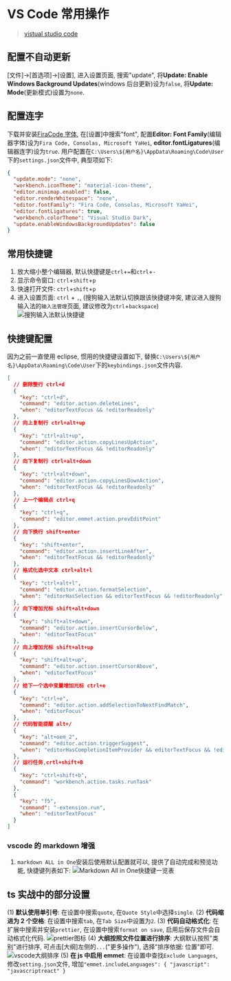 # VS Code 常用操作

> [vistual studio code](https://code.visualstudio.com/)

## 配置不自动更新

[文件]->[首选项]->[设置], 进入设置页面, 搜索"update", 将**Update: Enable Windows Background Updates**(windows 后台更新)设为`false`, 将**Update: Mode**(更新模式)设置为`none`.

## 配置连字

下载并安装[FiraCode 字体](https://github.com/tonsky/FiraCode/releases), 在[设置]中搜索"font", 配置**Editor: Font Family**(编辑器字体)设为`Fira Code, Consolas, Microsoft YaHei`, **editor.fontLigatures**(编辑器连字)设为`true`. 用户配置在`C:\Users\${用户名}\AppData\Roaming\Code\User`下的`settings.json`文件中, 典型项如下:

```json
{
  "update.mode": "none",
  "workbench.iconTheme": "material-icon-theme",
  "editor.minimap.enabled": false,
  "editor.renderWhitespace": "none",
  "editor.fontFamily": "Fira Code, Consolas, Microsoft YaHei",
  "editor.fontLigatures": true,
  "workbench.colorTheme": "Visual Studio Dark",
  "update.enableWindowsBackgroundUpdates": false
}
```

## 常用快捷键

1. 放大缩小整个编辑器, 默认快捷键是`ctrl`+`=`和`ctrl`+`-`
2. 显示命令窗口: `ctrl`+`shift`+`p`
3. 快速打开文件: `ctrl`+`shift`+`p`
4. 进入设置页面: `ctrl` + `,`, (搜狗输入法默认切换跟该快捷键冲突, 建议进入搜狗输入法的`输入法管理`页面, 建议修改为`ctrl`+`backspace`)
   ![搜狗输入法默认快捷键](https://s1.ax1x.com/2020/04/05/GBp4VP.png)

## 快捷键配置

因为之前一直使用 eclipse, 惯用的快捷键设置如下, 替换`C:\Users\${用户名}\AppData\Roaming\Code\User`下的`keybindings.json`文件内容.

```json
[
  // 删除整行 ctrl+d
  {
    "key": "ctrl+d",
    "command": "editor.action.deleteLines",
    "when": "editorTextFocus && !editorReadonly"
  },
  // 向上复制行 ctrl+alt+up
  {
    "key": "ctrl+alt+up",
    "command": "editor.action.copyLinesUpAction",
    "when": "editorTextFocus && !editorReadonly"
  },
  // 向下复制行 ctrl+alt+down
  {
    "key": "ctrl+alt+down",
    "command": "editor.action.copyLinesDownAction",
    "when": "editorTextFocus && !editorReadonly"
  },
  // 上一个编辑点 ctrl+q
  {
    "key": "ctrl+q",
    "command": "editor.emmet.action.prevEditPoint"
  },
  // 向下换行 shift+enter
  {
    "key": "shift+enter",
    "command": "editor.action.insertLineAfter",
    "when": "editorTextFocus && !editorReadonly"
  },
  // 格式化选中文本 ctrl+alt+l
  {
    "key": "ctrl+alt+l",
    "command": "editor.action.formatSelection",
    "when": "editorHasSelection && editorTextFocus && !editorReadonly"
  },
  // 向下增加光标 shift+alt+down
  {
    "key": "shift+alt+down",
    "command": "editor.action.insertCursorBelow",
    "when": "editorTextFocus"
  },
  // 向上增加光标 shift+alt+up
  {
    "key": "shift+alt+up",
    "command": "editor.action.insertCursorAbove",
    "when": "editorTextFocus"
  },
  // 给下一个选中变量增加光标 ctrl+e
  {
    "key": "ctrl+e",
    "command": "editor.action.addSelectionToNextFindMatch",
    "when": "editorFocus"
  },
  // 代码智能提醒 alt+/
  {
    "key": "alt+oem_2",
    "command": "editor.action.triggerSuggest",
    "when": "editorHasCompletionItemProvider && editorTextFocus && !editorReadonly"
  },
  // 运行任务,crtl+shift+B
  {
    "key": "ctrl+shift+b",
    "command": "workbench.action.tasks.runTask"
  },
  {
    "key": "f5",
    "command": "-extension.run",
    "when": "editorTextFocus"
  }
]
```

### vscode 的 markdown 增强

1. `markdown ALL in One`安装后使用默认配置就可以, 提供了自动完成和预览功能, 快捷键列表如下:
   ![Markdown All in One快捷键一览表](http://s1.ax1x.com/2020/03/26/8xX4KJ.jpg)

## ts 实战中的部分设置

(1) **默认使用单引号**: 在设置中搜索`quote`, 在`Quote Style`中选择`single`.
(2) **代码缩进为 2 个空格**: 在设置中搜索`tab`, 在`Tab Size`中设置为`2`.
(3) **代码自动格式化**: 在扩展中搜索并安装`prettier`, 在设置中搜索`format on save`, 启用后保存文件会自动格式化代码.
![prettier图标](https://s1.ax1x.com/2020/04/04/G0uHyV.png)
(4) **大纲按照文件位置进行排序**: 大纲默认按照"类别"进行排序, 可点击[大纲]左侧的`...`("更多操作"), 选择"排序依据: 位置"即可.
![vscode大纲排序](https://s1.ax1x.com/2020/04/05/GB9XSe.png)
(5) **在 js 中启用 emmet**: 在设置中查找`Exclude Languages`, 修改`setting.json`文件, 增加`"emmet.includeLanguages": { "javascript": "javascriptreact" }`
